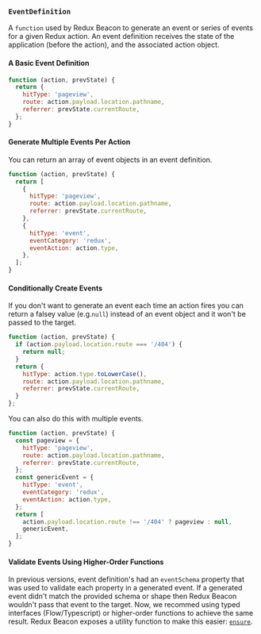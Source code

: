 ### `EventDefinition`

A `function` used by Redux Beacon to generate an event or series of events for a
given Redux action. An event definition receives the state of the application
(before the action), and the associated action object.

#### A Basic Event Definition
```js
function (action, prevState) {
  return {
    hitType: 'pageview',
    route: action.payload.location.pathname,
    referrer: prevState.currentRoute,
  };
}
```

#### Generate Multiple Events Per Action
You can return an array of event objects in an event definition.
```js
function (action, prevState) {
  return [
    {
      hitType: 'pageview',
      route: action.payload.location.pathname,
      referrer: prevState.currentRoute,
    },
    {
      hitType: 'event',
      eventCategory: 'redux',
      eventAction: action.type,
    },
  ];
}
```

#### Conditionally Create Events
If you don't want to generate an event each time an action fires you can return
a falsey value (e.g.`null`) instead of an event object and it won't be passed to
the target.

```js
function (action, prevState) {
  if (action.payload.location.route === '/404') {
    return null;
  }
  return {
    hitType: action.type.toLowerCase(),
    route: action.payload.location.pathname,
    referrer: prevState.currentRoute,
  }
};
```

You can also do this with multiple events.
```js
function (action, prevState) {
  const pageview = {
    hitType: 'pageview',
    route: action.payload.location.pathname,
    referrer: prevState.currentRoute,
  };
  const genericEvent = {
    hitType: 'event',
    eventCategory: 'redux',
    eventAction: action.type,
  };
  return [
    action.payload.location.route !== '/404' ? pageview : null,
    genericEvent,
  ];
}
```

#### Validate Events Using Higher-Order Functions
In previous versions, event definition's had an `eventSchema` property that was
used to validate each property in a generated event. If a generated event didn't
match the provided schema or shape then Redux Beacon wouldn't pass that event to
the target. Now, we recommed using typed interfaces (Flow/Typescript) or
higher-order functions to achieve the same result. Redux Beacon exposes a
utility function to make this easier: [`ensure`](../utils/ensure.md).
